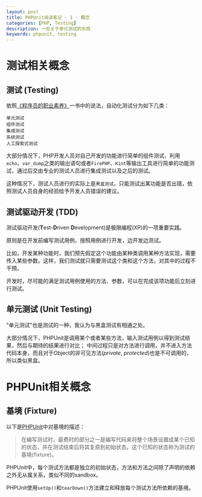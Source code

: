 ```yaml
---
layout: post
title: PHPUnit阅读笔记 - 1 - 概念
categories: [PHP, Testing]
description: 一些关于单元测试的东西
keywords: phpunit, testing
---
```

# 测试相关概念

## 测试 (Testing)

依照[《程序员的职业素养》](https://spu.jd.com/10002147344.html)一书中的说法，自动化测试分为如下几类：

    单元测试
    组件测试
    集成测试
    系统测试
    人工探索式测试

大部分情况下，PHP开发人员对自己开发的功能进行简单的组件测试，利用`echo`、`var_dump`之类的输出语句或者`FirePHP`、`Kint`等输出工具进行简单的功能测试，通过后交由专业的测试人员进行集成测试以及之后的测试。

这种情况下，测试人员进行的实际上是`黑盒测试`，只能测试出某功能是否出错，依照测试人员自身的经验给予开发人员错误的建议。

## 测试驱动开发 (TDD)

测试驱动开发(**T**est-**D**riven **D**evelopment)是极限编程(XP)的一项重要实践。

原则是在开发前编写测试用例，按照用例进行开发，边开发边测试。

比如，开发某种功能时，我们预先假定这个功能由某种类调用某种方法实现，需要传入某些参数。这样，我们测试就只需要测试这个类和这个方法，对其中的过程不干预。

开发时，尽可能的满足测试用例使用的方法、参数，可以在完成该项功能后立刻进行测试。

## 单元测试 (Unit Testing)

"单元测试"也是测试的一种，我认为与黑盒测试有相通之处。

大部分情况下，PHPUnit是调用某个或者某些方法，输入测试用例以得到测试结果，然后与期待的结果进行对比；
中间过程只是对方法进行调用，并不进入方法代码本身，而且对于Object的非可见方法(*private*, *protected*)也是不可调用的，所以类似黑盒。

# PHPUnit相关概念

## 基境 (Fixture)

以下是[PHPUnit](http://www.phpunit.cn/manual/current/zh_cn/phpunit-book.pdf)中对基境的描述：

>在编写测试时，最费时的部分之一是编写代码来将整个场景设置成某个已知的状态，并在测试结束后将其复原到初始状态。这个已知的状态称为测试的基境(fixture)。

PHPUnit中，每个测试方法都是独立的初始状态，方法和方法之间除了声明的依赖之外无从属关系，类似不同的sandbox。

PHPUnit使用``setUp()``和``tearDown()``方法建立和释放每个测试方法所依赖的基境。
